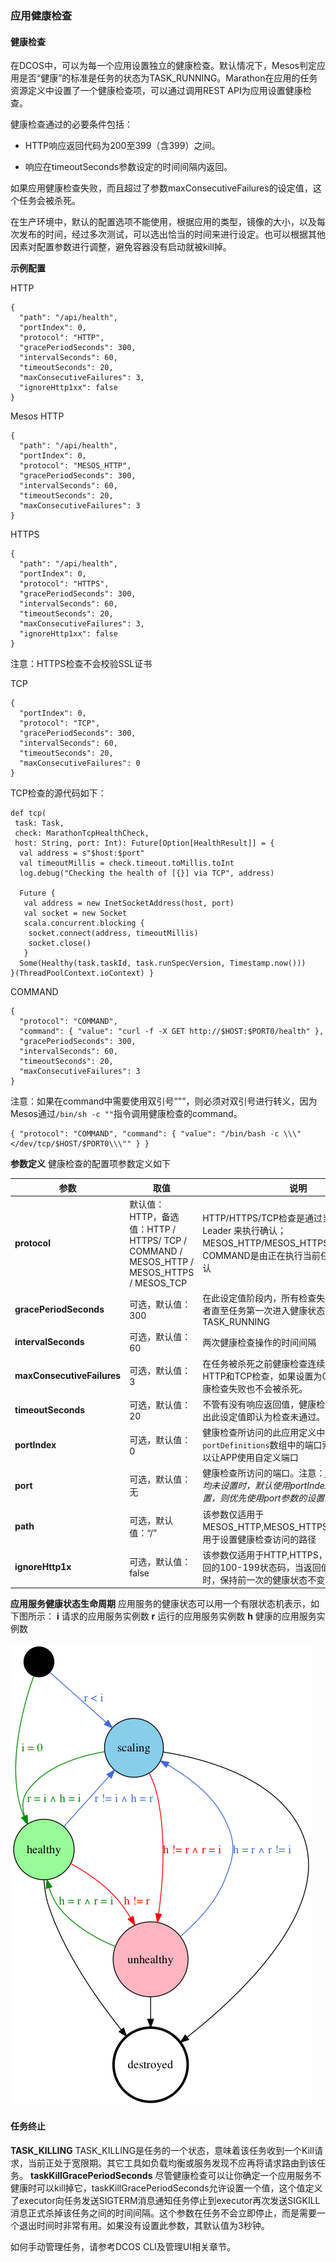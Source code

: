 ### 应用健康检查

#### 健康检查

在DCOS中，可以为每一个应用设置独立的健康检查。默认情况下，Mesos判定应用是否“健康”的标准是任务的状态为TASK\_RUNNING。Marathon在应用的任务资源定义中设置了一个健康检查项，可以通过调用REST API为应用设置健康检查。

健康检查通过的必要条件包括：

* HTTP响应返回代码为200至399（含399）之间。

* 响应在timeoutSeconds参数设定的时间间隔内返回。


如果应用健康检查失败，而且超过了参数maxConsecutiveFailures的设定值，这个任务会被杀死。

在生产环境中，默认的配置选项不能使用，根据应用的类型，镜像的大小，以及每次发布的时间，经过多次测试，可以选出恰当的时间来进行设定。也可以根据其他因素对配置参数进行调整，避免容器没有启动就被kill掉。

**示例配置**

HTTP

```
{ 
  "path": "/api/health", 
  "portIndex": 0, 
  "protocol": "HTTP", 
  "gracePeriodSeconds": 300, 
  "intervalSeconds": 60, 
  "timeoutSeconds": 20, 
  "maxConsecutiveFailures": 3, 
  "ignoreHttp1xx": false 
}
```

Mesos HTTP

```
{ 
  "path": "/api/health", 
  "portIndex": 0, 
  "protocol": "MESOS_HTTP", 
  "gracePeriodSeconds": 300, 
  "intervalSeconds": 60, 
  "timeoutSeconds": 20, 
  "maxConsecutiveFailures": 3 
}
```

HTTPS

```
{ 
  "path": "/api/health", 
  "portIndex": 0, 
  "protocol": "HTTPS", 
  "gracePeriodSeconds": 300, 
  "intervalSeconds": 60, 
  "timeoutSeconds": 20, 
  "maxConsecutiveFailures": 3, 
  "ignoreHttp1xx": false
}
```

注意：HTTPS检查不会校验SSL证书

TCP

```
{ 
  "portIndex": 0, 
  "protocol": "TCP", 
  "gracePeriodSeconds": 300, 
  "intervalSeconds": 60, 
  "timeoutSeconds": 20, 
  "maxConsecutiveFailures": 0
}
```

TCP检查的源代码如下：

```
def tcp( 
 task: Task, 
 check: MarathonTcpHealthCheck, 
 host: String, port: Int): Future[Option[HealthResult]] = { 
  val address = s"$host:$port" 
  val timeoutMillis = check.timeout.toMillis.toInt 
  log.debug("Checking the health of [{}] via TCP", address)

  Future {     
   val address = new InetSocketAddress(host, port)     
   val socket = new Socket     
   scala.concurrent.blocking {     
    socket.connect(address, timeoutMillis)     
    socket.close() 
   } 
  Some(Healthy(task.taskId, task.runSpecVersion, Timestamp.now())) 
}(ThreadPoolContext.ioContext) }

```

COMMAND

```
{ 
  "protocol": "COMMAND", 
  "command": { "value": "curl -f -X GET http://$HOST:$PORT0/health" }, 
  "gracePeriodSeconds": 300, 
  "intervalSeconds": 60, 
  "timeoutSeconds": 20, 
  "maxConsecutiveFailures": 3
}
```

注意：如果在command中需要使用双引号“"”，则必须对双引号进行转义，因为Mesos通过`/bin/sh -c ""`指令调用健康检查的command。

```
{ "protocol": "COMMAND", "command": { "value": "/bin/bash -c \\\"</dev/tcp/$HOST/$PORT0\\\"" } }
```

**参数定义**
健康检查的配置项参数定义如下

| 参数 | 取值 | 说明 |
| --- | --- | --- |
| **protocol** | 默认值：HTTP，备选值：HTTP \/ HTTPS\/ TCP \/ COMMAND \/ MESOS\_HTTP \/ MESOS\_HTTPS \/ MESOS\_TCP | HTTP\/HTTPS\/TCP检查是通过当前的Marathon Leader 来执行确认； MESOS\_HTTP\/MESOS\_HTTPS\/MESOS\_TCP和COMMAND是由正在执行当前任务的节点检查确认 |
| **gracePeriodSeconds** | 可选，默认值：300 | 在此设定值阶段内，所有检查失败将被忽略，或者直至任务第一次进入健康状态即TASK\_RUNNING |
| **intervalSeconds** | 可选，默认值：60 | 两次健康检查操作的时间间隔 |
| **maxConsecutiveFailures** | 可选，默认值：3 | 在任务被杀死之前健康检查连续失败的次数。对HTTP和TCP检查，如果设置为0，则任务即使健康检查失败也不会被杀死。 |
| **timeoutSeconds** | 可选，默认值：20 | 不管有没有响应返回值，健康检查操作的返回超出此设定值即认为检查未通过。 |
| **portIndex** | 可选，默认值：0 | 健康检查所访问的此应用定义中的`ports`或`portDefinitions`数组中的端口索引。使用索引可以让APP使用自定义端口 |
| **port** | 可选，默认值：无 | 健康检查所访问的端口。注意：_portIndex或port均未设置时，默认使用portIndex；如果同时设置，则优先使用port参数的设置值_ |
| **path** | 可选，默认值：“\/” | 该参数仅适用于MESOS\_HTTP,MESOS\_HTTPS,HTTP,HTTPS，用于设置健康检查访问的路径 |
| **ignoreHttp1x** | 可选，默认值：false | 该参数仅适用于HTTP,HTTPS，忽略检查响应返回的100-199状态码，当返回值位于这个区间时，保持前一次的健康状态不变。 |

**应用服务健康状态生命周期**
应用服务的健康状态可以用一个有限状态机表示，如下图所示：
**i** 请求的应用服务实例数
**r** 运行的应用服务实例数
**h** 健康的应用服务实例数

![](/assets/dcos_marathon_app_state.png)

#### 任务终止

**TASK\_KILLING**
TASK\_KILLING是任务的一个状态，意味着该任务收到一个Kill请求，当前正处于宽限期。其它工具如负载均衡或服务发现不应再将请求路由到该任务。
**taskKillGracePeriodSeconds**
尽管健康检查可以让你确定一个应用服务不健康时可以kill掉它，taskKillGracePeriodSeconds允许设置一个值，这个值定义了executor向任务发送SIGTERM消息通知任务停止到executor再次发送SIGKILL消息正式杀掉该任务之间的时间间隔。这个参数在任务不会立即停止，而是需要一个退出时间时非常有用。如果没有设置此参数，其默认值为3秒钟。

如何手动管理任务，请参考DCOS CLI及管理UI相关章节。

